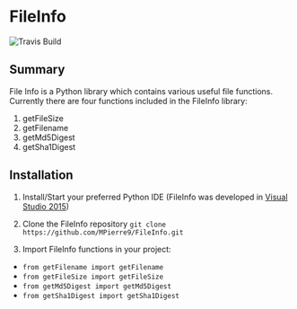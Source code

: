# FileInfo
![Travis Build](https://travis-ci.org/MPierre9/FileInfo.svg?branch=master)
## Summary
File Info is a Python library which contains various useful file functions. Currently there are four functions included in the FileInfo library: 

1. getFileSize
1. getFilename
1. getMd5Digest
1. getSha1Digest


## Installation 

1. Install/Start your preferred Python IDE (FileInfo was developed in [Visual Studio 2015](https://www.visualstudio.com/downloads/))

1. Clone the FileInfo repository `git clone https://github.com/MPierre9/FileInfo.git`

1. Import FileInfo functions in your project: 

* `from getFilename import getFilename`
* `from getFileSize import getFileSize`
* `from getMd5Digest import getMd5Digest`
* `from getSha1Digest import getSha1Digest` 
